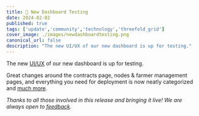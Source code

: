 ```yaml
---
title: 📣 New Dashboard Testing
date: 2024-02-02
published: true
tags: ['update','community','technology','threefold_grid']
cover_image: ./images/newdashboardtesting.png
canonical_url: false
description: "The new UI/UX of our new dashboard is up for testing."
---
```


The new [UI/UX](https://next.dashboard.grid.tf/) of our new dashboard is up for testing.

Great changes around the contracts page, nodes & farmer management pages, and everything you need for deployment is now neatly categorized and [much more](https://forum.threefold.io/t/the-new-and-improved-tf-grid-dashboard-ui-ux/4202).

*Thanks to all those involved in this release and bringing it live! We are always open to [feedback](https://github.com/threefoldtech/test_feedback).*
